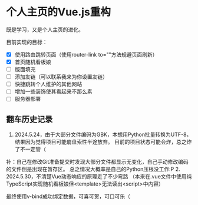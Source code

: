 # 个人主页的Vue.js重构

既是学习，又是个人主页的进化。

目前实现的目标：
- [x] 使用路由跳转页面（使用router-link to=""方法规避页面刷新）
- [x] 首页随机看板娘
- [ ] 版面填充
- [ ] 添加友链（可以联系我来为你设置友链）
- [ ] 快捷跳转个人维护的其他网站
- [ ] 增加一些装饰使其看起来不那么素
- [ ] 服务器部署

## 翻车历史记录

1. 2024.5.24，由于大部分文件编码为GBK，本想用Python批量转换为UTF-8，结果因为觉得项目可能崩盘索性半途放弃。
  目前的项目状态可能会炸，总之炸了不一定管（
  
  补：自己在修改Git准备提交时发现大部分文件都显示无变化，自己手动修改编码的文件倒是出现在暂存区。
  总之情况大概率是自己的Python压根没工作:P
2. 2024.5.30，不清楚Vue动态响应的原理走了不少弯路
  （本来在.vue文件中使用纯TypeScript实现随机看板娘但\<template>无法读出\<script>中内容）

  最终使用v-bind成功绑定数据，可喜可贺，可口可乐（
